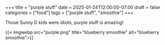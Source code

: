 +++
title = "purple stuff"
date = 2025-01-24T12:00:00-07:00
draft = false
categories = ["food"]
tags = ["purple stuff", "smoothie"]
+++

Those Sunny D kids were idiots, purple stuff is amazing!

{{< imgwebp src="purple.png" title="blueberry smoothie" alt="blueberry smoothie">}}
